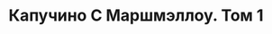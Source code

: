 ---
draft: false
slug: kapuchino-s-marshmellou-tom-1-66cd903a
title: Капучино С Маршмэллоу. Том 1
type: books
params:
  bookTitle: Капучино С Маршмэллоу. Том 1
  tags:
  - graphic novels & comics
  - LGBTQ+
  - queer
  - romance
  - Russia
  cover: https://covers.openlibrary.org/b/id/14587297-L.jpg
  editions count: '2'
  isbn: '9786010925809'
  openlibrary_link: https://openlibrary.org/works/OL37892845W
  authors:
  - Woorie
  where_to_get:
  - store: "Steklo Press"
    link: http://steklo.press/3
    date: "2024-10-31"
  publication_year: '2022'
  publishers:
  - Popcorn books
  - Steklo Press
  page_count: '264'
  short_book_description: «Капучино с маршмэллоу» рассказывает историю Рэя и его лучших
    друзей — Таро, Бена, Тори, Яны и Лили. Это графический роман про дружбу, уютные
    кофейни, маршмэллоу и любовь, который обязательно...
  russian_translation_status: exists
  series: Капучино с маршмэллоу
  languages:
  - Русский
  book_description: «Капучино с маршмэллоу» рассказывает историю Рэя и его лучших
    друзей — Таро, Бена, Тори, Яны и Лили. Это графический роман про дружбу, уютные
    кофейни, маршмэллоу и любовь, который обязательно понравится поклонникам комиксов
    Heartstopper, «Бей-пеки» и «Фехтовальщики».
  russian_audioversion: 'no'
---